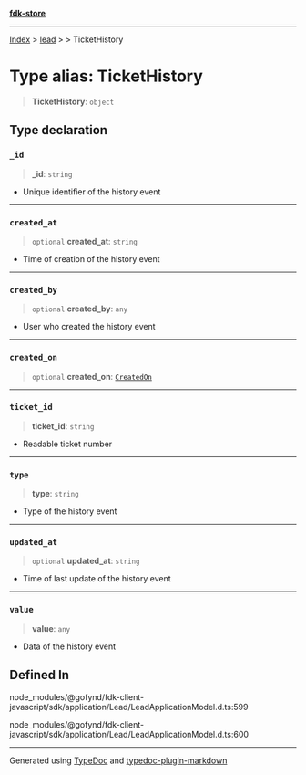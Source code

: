 [**fdk-store**](../../../README.md)
***

[Index](../../../API.md) > [lead](../../README.md) > [<internal>](../README.md) > TicketHistory

# Type alias: TicketHistory

> **TicketHistory**: `object`

## Type declaration

### `_id`

> **\_id**: `string`

- Unique identifier of the history event

***

### `created_at`

> `optional` **created\_at**: `string`

- Time of creation of the history event

***

### `created_by`

> `optional` **created\_by**: `any`

- User who created the history event

***

### `created_on`

> `optional` **created\_on**: [`CreatedOn`](type-alias.CreatedOn.md)

***

### `ticket_id`

> **ticket\_id**: `string`

- Readable ticket number

***

### `type`

> **type**: `string`

- Type of the history event

***

### `updated_at`

> `optional` **updated\_at**: `string`

- Time of last update of the history event

***

### `value`

> **value**: `any`

- Data of the history event

## Defined In

node\_modules/@gofynd/fdk-client-javascript/sdk/application/Lead/LeadApplicationModel.d.ts:599

node\_modules/@gofynd/fdk-client-javascript/sdk/application/Lead/LeadApplicationModel.d.ts:600

***
Generated using [TypeDoc](https://typedoc.org/) and [typedoc-plugin-markdown](https://www.npmjs.com/package/typedoc-plugin-markdown)
